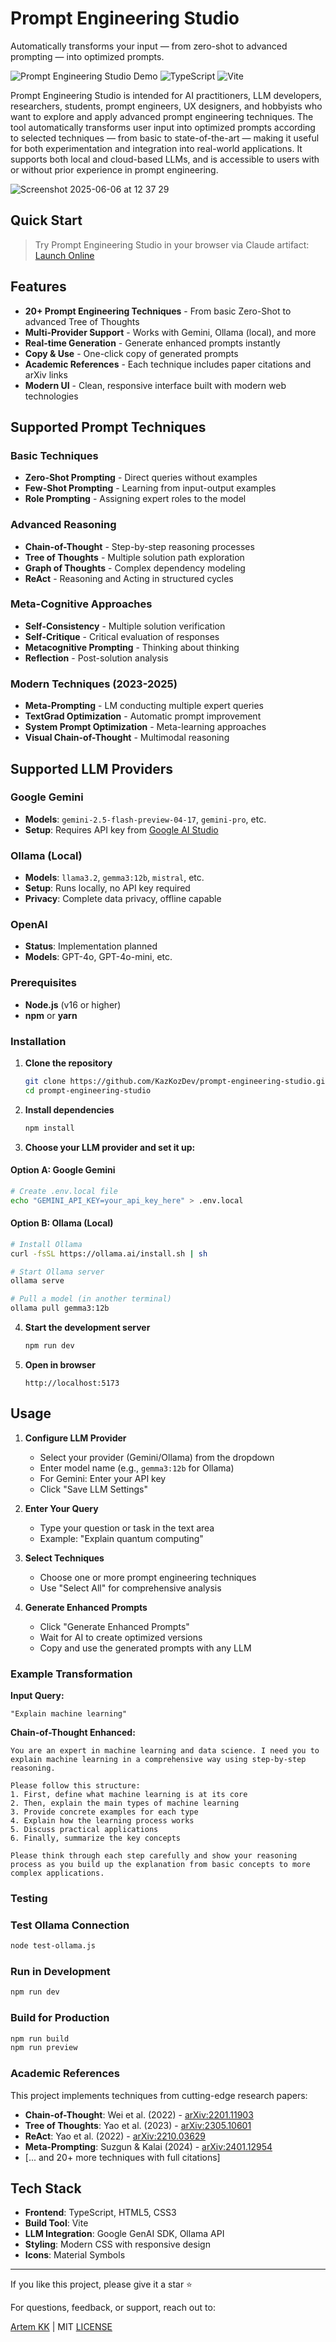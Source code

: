 # Prompt Engineering Studio

Automatically transforms your input — from zero-shot to advanced prompting — into optimized prompts.

![Prompt Engineering Studio Demo](https://img.shields.io/badge/Status-Working-brightgreen) ![TypeScript](https://img.shields.io/badge/TypeScript-3178C6?logo=typescript\&logoColor=white) ![Vite](https://img.shields.io/badge/Vite-646CFF?logo=vite\&logoColor=white)

Prompt Engineering Studio is intended for AI practitioners, LLM developers, researchers, students, prompt engineers, UX designers, and hobbyists who want to explore and apply advanced prompt engineering techniques. The tool automatically transforms user input into optimized prompts according to selected techniques — from basic to state-of-the-art — making it useful for both experimentation and integration into real-world applications. It supports both local and cloud-based LLMs, and is accessible to users with or without prior experience in prompt engineering.

![Screenshot 2025-06-06 at 12 37 29](https://github.com/user-attachments/assets/acc1785d-656e-4b46-9ba1-ea1b9466c3fc)

## Quick Start

> Try Prompt Engineering Studio in your browser via Claude artifact: [Launch Online](https://claude.ai/public/artifacts/6572baf6-d867-4cee-b1a7-2625b24b2593)
> 
## Features

* **20+ Prompt Engineering Techniques** - From basic Zero-Shot to advanced Tree of Thoughts
* **Multi-Provider Support** - Works with Gemini, Ollama (local), and more
* **Real-time Generation** - Generate enhanced prompts instantly
* **Copy & Use** - One-click copy of generated prompts
* **Academic References** - Each technique includes paper citations and arXiv links
* **Modern UI** - Clean, responsive interface built with modern web technologies

## Supported Prompt Techniques

### Basic Techniques

* **Zero-Shot Prompting** - Direct queries without examples
* **Few-Shot Prompting** - Learning from input-output examples
* **Role Prompting** - Assigning expert roles to the model

### Advanced Reasoning

* **Chain-of-Thought** - Step-by-step reasoning processes
* **Tree of Thoughts** - Multiple solution path exploration
* **Graph of Thoughts** - Complex dependency modeling
* **ReAct** - Reasoning and Acting in structured cycles

### Meta-Cognitive Approaches

* **Self-Consistency** - Multiple solution verification
* **Self-Critique** - Critical evaluation of responses
* **Metacognitive Prompting** - Thinking about thinking
* **Reflection** - Post-solution analysis

### Modern Techniques (2023-2025)

* **Meta-Prompting** - LM conducting multiple expert queries
* **TextGrad Optimization** - Automatic prompt improvement
* **System Prompt Optimization** - Meta-learning approaches
* **Visual Chain-of-Thought** - Multimodal reasoning

## Supported LLM Providers

### Google Gemini

* **Models**: `gemini-2.5-flash-preview-04-17`, `gemini-pro`, etc.
* **Setup**: Requires API key from [Google AI Studio](https://makersuite.google.com/)

### Ollama (Local)

* **Models**: `llama3.2`, `gemma3:12b`, `mistral`, etc.
* **Setup**: Runs locally, no API key required
* **Privacy**: Complete data privacy, offline capable

### OpenAI

* **Status**: Implementation planned
* **Models**: GPT-4o, GPT-4o-mini, etc.

### Prerequisites

* **Node.js** (v16 or higher)
* **npm** or **yarn**

### Installation

1. **Clone the repository**

   ```bash
   git clone https://github.com/KazKozDev/prompt-engineering-studio.git
   cd prompt-engineering-studio
   ```

2. **Install dependencies**

   ```bash
   npm install
   ```

3. **Choose your LLM provider and set it up:**

#### Option A: Google Gemini

```bash
# Create .env.local file
echo "GEMINI_API_KEY=your_api_key_here" > .env.local
```

#### Option B: Ollama (Local)

```bash
# Install Ollama
curl -fsSL https://ollama.ai/install.sh | sh

# Start Ollama server
ollama serve

# Pull a model (in another terminal)
ollama pull gemma3:12b
```

4. **Start the development server**

   ```bash
   npm run dev
   ```

5. **Open in browser**

   ```
   http://localhost:5173
   ```

## Usage

1. **Configure LLM Provider**

   * Select your provider (Gemini/Ollama) from the dropdown
   * Enter model name (e.g., `gemma3:12b` for Ollama)
   * For Gemini: Enter your API key
   * Click "Save LLM Settings"

2. **Enter Your Query**

   * Type your question or task in the text area
   * Example: "Explain quantum computing"

3. **Select Techniques**

   * Choose one or more prompt engineering techniques
   * Use "Select All" for comprehensive analysis

4. **Generate Enhanced Prompts**

   * Click "Generate Enhanced Prompts"
   * Wait for AI to create optimized versions
   * Copy and use the generated prompts with any LLM

### Example Transformation

**Input Query:**

```
"Explain machine learning"
```

**Chain-of-Thought Enhanced:**

```
You are an expert in machine learning and data science. I need you to explain machine learning in a comprehensive way using step-by-step reasoning.

Please follow this structure:
1. First, define what machine learning is at its core
2. Then, explain the main types of machine learning
3. Provide concrete examples for each type
4. Explain how the learning process works
5. Discuss practical applications
6. Finally, summarize the key concepts

Please think through each step carefully and show your reasoning process as you build up the explanation from basic concepts to more complex applications.
```

### Testing

### Test Ollama Connection

```bash
node test-ollama.js
```

### Run in Development

```bash
npm run dev
```

### Build for Production

```bash
npm run build
npm run preview
```

### Academic References

This project implements techniques from cutting-edge research papers:

* **Chain-of-Thought**: Wei et al. (2022) - [arXiv:2201.11903](https://arxiv.org/abs/2201.11903)
* **Tree of Thoughts**: Yao et al. (2023) - [arXiv:2305.10601](https://arxiv.org/abs/2305.10601)
* **ReAct**: Yao et al. (2022) - [arXiv:2210.03629](https://arxiv.org/abs/2210.03629)
* **Meta-Prompting**: Suzgun & Kalai (2024) - [arXiv:2401.12954](https://arxiv.org/abs/2401.12954)
* \[... and 20+ more techniques with full citations]

## Tech Stack

* **Frontend**: TypeScript, HTML5, CSS3
* **Build Tool**: Vite
* **LLM Integration**: Google GenAI SDK, Ollama API
* **Styling**: Modern CSS with responsive design
* **Icons**: Material Symbols

---

If you like this project, please give it a star ⭐

For questions, feedback, or support, reach out to:

[Artem KK](https://www.linkedin.com/in/kazkozdev/) | MIT [LICENSE](LICENSE)
